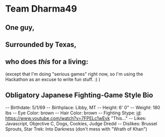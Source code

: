 # Team Dharma49

## One guy,
[id]:http://www.freegamersjournal.com/uploads/oldguy.jpg
(yeah, I'm almost that old)

## Surrounded by Texas,
[id]: http://www.freegamersjournal.com/uploads/640texas.png
(Austin isn't *in* Texas, it's surrounded by it...)

## who does *this* for a living:
[id]: http://www.freegamersjournal.com/uploads/640work.png
(except that I'm doing "serious games" right now, so I'm using the Hackathon as an excuse to write fun stuff. :) )

## Obligatory Japanese Fighting-Game Style Bio
-- Birthdate: 5/1/69
-- Birthplace: Libby, MT
-- Height: 6' 0"
-- Weight: 180 lbs
-- Eye Color: brown
-- Hair Color: brown
-- Fighting Stype: [id]: https://www.youtube.com/watch?v=7FPELc1wEvk "This..."
-- Likes: Javascript, Objective C, Dogs, Cookies, Judge Dredd
-- Dislikes: Brussel Sprouts, Star Trek: Into Darkness (don't mess with "Wrath of Khan")


